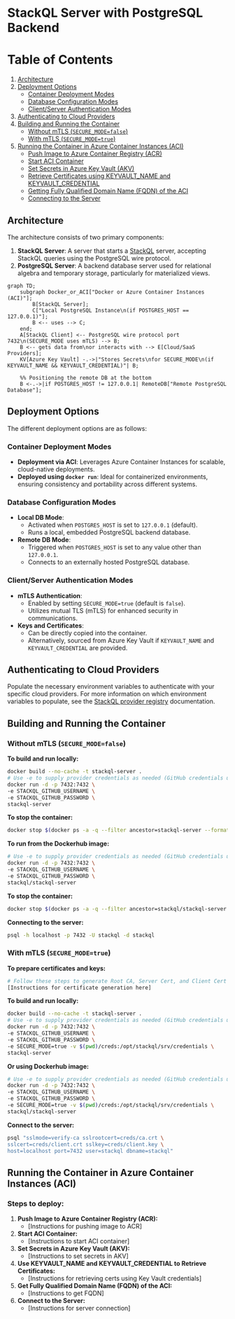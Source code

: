 # StackQL Server with PostgreSQL Backend

# Table of Contents

1. [Architecture](#architecture)
2. [Deployment Options](#deployment-options)
   - [Container Deployment Modes](#container-deployment-modes)
   - [Database Configuration Modes](#database-configuration-modes)
   - [Client/Server Authentication Modes](#clientserver-authentication-modes)
3. [Authenticating to Cloud Providers](#authenticating-to-cloud-providers)
4. [Building and Running the Container](#building-and-running-the-container)
   - [Without mTLS (`SECURE_MODE=false`)](#without-mtls-secure_modefalse)
   - [With mTLS (`SECURE_MODE=true`)](#with-mtls-secure_modetrue)
5. [Running the Container in Azure Container Instances (ACI)](#running-the-container-in-azure-container-instances-aci)
   - [Push Image to Azure Container Registry (ACR)](#push-image-to-azure-container-registry-acr)
   - [Start ACI Container](#start-aci-container)
   - [Set Secrets in Azure Key Vault (AKV)](#set-secrets-in-azure-key-vault-akv)
   - [Retrieve Certificates using KEYVAULT_NAME and KEYVAULT_CREDENTIAL](#retrieve-certificates-using-keyvault_name-and-keyvault_credential)
   - [Getting Fully Qualified Domain Name (FQDN) of the ACI](#getting-fully-qualified-domain-name-fqdn-of-the-aci)
   - [Connecting to the Server](#connecting-to-the-server-2)

## Architecture

The architecture consists of two primary components:

1. **StackQL Server**: A server that starts a [StackQL](https://github.com/stackql/stackql) server, accepting StackQL queries using the PostgreSQL wire protocol.
2. **PostgreSQL Server**: A backend database server used for relational algebra and temporary storage, particularly for materialized views.

```mermaid
graph TD;
    subgraph Docker_or_ACI["Docker or Azure Container Instances (ACI)"];
        B[StackQL Server];
        C["Local PostgreSQL Instance\n(if POSTGRES_HOST == 127.0.0.1)"];
        B <-- uses --> C;
    end;
    A[StackQL Client] <-- PostgreSQL wire protocol port 7432\n(SECURE_MODE uses mTLS) --> B;
    B <-- gets data from\nor interacts with --> E[Cloud/SaaS Providers];
    KV[Azure Key Vault] -.->|"Stores Secrets\nfor SECURE_MODE\n(if KEYVAULT_NAME && KEYVAULT_CREDENTIAL)"| B;

    %% Positioning the remote DB at the bottom
    B <-.->|if POSTGRES_HOST != 127.0.0.1| RemoteDB["Remote PostgreSQL Database"];
```

## Deployment Options

The different deployment options are as follows:

### Container Deployment Modes
- **Deployment via ACI**: Leverages Azure Container Instances for scalable, cloud-native deployments.
- **Deployed using `docker run`**: Ideal for containerized environments, ensuring consistency and portability across different systems.

### Database Configuration Modes
- **Local DB Mode**: 
  - Activated when `POSTGRES_HOST` is set to `127.0.0.1` (default).
  - Runs a local, embedded PostgreSQL backend database.
- **Remote DB Mode**: 
  - Triggered when `POSTGRES_HOST` is set to any value other than `127.0.0.1`.
  - Connects to an externally hosted PostgreSQL database.

### Client/Server Authentication Modes
- **mTLS Authentication**:
  - Enabled by setting `SECURE_MODE=true` (default is `false`).
  - Utilizes mutual TLS (mTLS) for enhanced security in communications.
- **Keys and Certificates**:
  - Can be directly copied into the container.
  - Alternatively, sourced from Azure Key Vault if `KEYVAULT_NAME` and `KEYVAULT_CREDENTIAL` are provided.

## Authenticating to Cloud Providers

Populate the necessary environment variables to authenticate with your specific cloud providers. For more information on which environment variables to populate, see the [StackQL provider registry](https://github.com/stackql/stackql-provider-registry) documentation.

## Building and Running the Container

### Without mTLS (`SECURE_MODE=false`)

**To build and run locally:**
```bash
docker build --no-cache -t stackql-server .
# Use -e to supply provider credentials as needed (GitHub credentials used in this example)
docker run -d -p 7432:7432 \
-e STACKQL_GITHUB_USERNAME \
-e STACKQL_GITHUB_PASSWORD \
stackql-server
```

**To stop the container:**
```bash
docker stop $(docker ps -a -q --filter ancestor=stackql-server --format="{{.ID}}")
```

**To run from the Dockerhub image:**
```bash
# Use -e to supply provider credentials as needed (GitHub credentials used in this example)
docker run -d -p 7432:7432 \
-e STACKQL_GITHUB_USERNAME \
-e STACKQL_GITHUB_PASSWORD \
stackql/stackql-server
```

**To stop the container:**
```bash
docker stop $(docker ps -a -q --filter ancestor=stackql/stackql-server --format="{{.ID}}")
```

**Connecting to the server:**
```bash
psql -h localhost -p 7432 -U stackql -d stackql
```

### With mTLS (`SECURE_MODE=true`)

**To prepare certificates and keys:**
```bash
# Follow these steps to generate Root CA, Server Cert, and Client Cert
[Instructions for certificate generation here]
```

**To build and run locally:**
```bash
docker build --no-cache -t stackql-server .
# Use -e to supply provider credentials as needed (GitHub credentials used in this example)
docker run -d -p 7432:7432 \
-e STACKQL_GITHUB_USERNAME \
-e STACKQL_GITHUB_PASSWORD \
-e SECURE_MODE=true -v $(pwd)/creds:/opt/stackql/srv/credentials \
stackql-server
```

**Or using Dockerhub image:**
```bash
# Use -e to supply provider credentials as needed (GitHub credentials used in this example)
docker run -d -p 7432:7432 \
-e STACKQL_GITHUB_USERNAME \
-e STACKQL_GITHUB_PASSWORD \
-e SECURE_MODE=true -v $(pwd)/creds:/opt/stackql/srv/credentials \
stackql/stackql-server
```

**Connect to the server:**
```bash
psql "sslmode=verify-ca sslrootcert=creds/ca.crt \
sslcert=creds/client.crt sslkey=creds/client.key \
host=localhost port=7432 user=stackql dbname=stackql"
```

## Running the Container in Azure Container Instances (ACI)

### Steps to deploy:

1. **Push Image to Azure Container Registry (ACR):**
   - [Instructions for pushing image to ACR]
2. **Start ACI Container:**
   - [Instructions to start ACI container]
3. **Set Secrets in Azure Key Vault (AKV):**
   - [Instructions to set secrets in AKV]
4. **Use KEYVAULT_NAME and KEYVAULT_CREDENTIAL to Retrieve Certificates:**
   - [Instructions for retrieving certs using Key Vault credentials]
5. **Get Fully Qualified Domain Name (FQDN) of the ACI:**
   - [Instructions to get FQDN]
6. **Connect to the Server:**
   - [Instructions for server connection]
